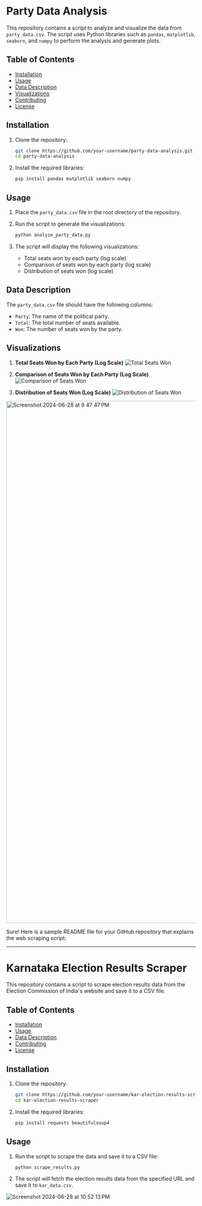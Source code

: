 # Party Data Analysis

This repository contains a script to analyze and visualize the data from `party_data.csv`. The script uses Python libraries such as `pandas`, `matplotlib`, `seaborn`, and `numpy` to perform the analysis and generate plots.

## Table of Contents

- [Installation](#installation)
- [Usage](#usage)
- [Data Description](#data-description)
- [Visualizations](#visualizations)
- [Contributing](#contributing)
- [License](#license)

## Installation

1. Clone the repository:
   ```bash
   git clone https://github.com/your-username/party-data-analysis.git
   cd party-data-analysis
   ```

2. Install the required libraries:
   ```bash
   pip install pandas matplotlib seaborn numpy
   ```

## Usage

1. Place the `party_data.csv` file in the root directory of the repository.

2. Run the script to generate the visualizations:
   ```bash
   python analyze_party_data.py
   ```

3. The script will display the following visualizations:
   - Total seats won by each party (log scale)
   - Comparison of seats won by each party (log scale)
   - Distribution of seats won (log scale)

## Data Description

The `party_data.csv` file should have the following columns:
- `Party`: The name of the political party.
- `Total`: The total number of seats available.
- `Won`: The number of seats won by the party.

## Visualizations

1. **Total Seats Won by Each Party (Log Scale)**
   ![Total Seats Won](images/total_seats_won_log.png)

2. **Comparison of Seats Won by Each Party (Log Scale)**
   ![Comparison of Seats Won](images/comparison_seats_won_log.png)

3. **Distribution of Seats Won (Log Scale)**
   ![Distribution of Seats Won](images/distribution_seats_won_log.png)
<img width="1385" alt="Screenshot 2024-06-28 at 9 47 47 PM" src="https://github.com/prasoon8/kalvium/assets/156693039/82aa48a9-978b-4be5-8946-32a6a514464c">


Sure! Here is a sample README file for your GitHub repository that explains the web scraping script:

---

# Karnataka Election Results Scraper

This repository contains a script to scrape election results data from the Election Commission of India's website and save it to a CSV file.

## Table of Contents

- [Installation](#installation)
- [Usage](#usage)
- [Data Description](#data-description)
- [Contributing](#contributing)
- [License](#license)

## Installation

1. Clone the repository:
   ```bash
   git clone https://github.com/your-username/kar-election-results-scraper.git
   cd kar-election-results-scraper
   ```

2. Install the required libraries:
   ```bash
   pip install requests beautifulsoup4
   ```

## Usage

1. Run the script to scrape the data and save it to a CSV file:
   ```bash
   python scrape_results.py
   ```

2. The script will fetch the election results data from the specified URL and save it to `kar_data.csv`.

![Screenshot 2024-06-28 at 10 52 13 PM](https://github.com/prasoon8/kalvium/assets/156693039/413bbc32-b816-425c-a421-79e1925a4208)


